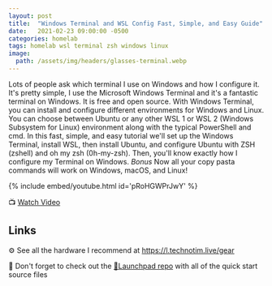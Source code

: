 ```yaml
---
layout: post
title:  "Windows Terminal and WSL Config Fast, Simple, and Easy Guide"
date:   2021-02-23 09:00:00 -0500
categories: homelab
tags: homelab wsl terminal zsh windows linux
image:
  path: /assets/img/headers/glasses-terminal.webp
---
```


Lots of people ask which terminal I use on Windows and how I configure it.  It's pretty simple, I use the Microsoft Windows Terminal and it's a fantastic terminal on Windows.  It is free and open source.  With Windows Terminal, you can install and configure different environments for Windows and Linux.  You can choose between Ubuntu or any other WSL 1 or WSL 2  (Windows Subsystem for Linux) environment along with the typical PowerShell and cmd.  In this fast, simple, and easy tutorial we'll set up the Windows Terminal, install WSL, then install Ubuntu, and configure Ubuntu with ZSH (zshell) and oh my zsh (0h-my-zsh).  Then, you'll know exactly how I configure my Terminal on Windows.  *Bonus* Now all your copy pasta commands will work on Windows, macOS, and Linux!

{% include embed/youtube.html id='pRoHGWPrJwY' %}

📺 [Watch Video](https://www.youtube.com/watch?v=pRoHGWPrJwY)

## Links

⚙️ See all the hardware I recommend at <https://l.technotim.live/gear>

🚀 Don't forget to check out the [🚀Launchpad repo](https://l.technotim.live/quick-start) with all of the quick start source files
